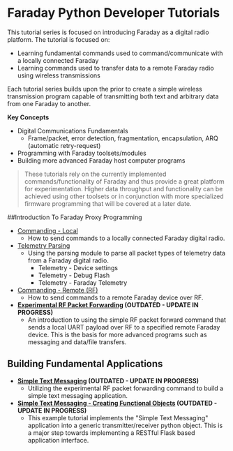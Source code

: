 
# Faraday Python Developer Tutorials

This tutorial series is focused on introducing Faraday as a digital radio platform. The tutorial is focused on:

* Learning fundamental commands used to command/communicate with a locally connected Faraday
* Learning commands used to transfer data to a remote Faraday radio using wireless transmissions

Each tutorial series builds upon the prior to create a simple wireless transmission program capable of transmitting both text and arbitrary data from one Faraday to another.

**Key Concepts**

* Digital Communications Fundamentals
  * Frame/packet, error detection, fragmentation, encapsulation, ARQ (automatic retry-request)
* Programming with Faraday toolsets/modules
* Building more advanced Faraday host computer programs

> These tutorials rely on the currently implemented commands/functionality of Faraday and thus provide a great platform for experimentation. Higher data throughput and functionality can be achieved using other toolsets or in conjunction with more specialized firmware programming that will be covered at a later date.

##Introduction To Faraday Proxy Programming

* [Commanding - Local](foundation/Commanding-Local/)
  * How to send commands to a locally connected Faraday digital radio.
* [Telemetry Parsing](foundation/Telemetry-Parsing)
  * Using the parsing module to parse all packet types of telemetry data from a Faraday digital radio.
    * Telemetry - Device settings
    * Telemetry - Debug Flash
    * Telemetry - Faraday Telemetry
* [Commanding - Remote (RF)](foundation/Commanding-Remote-RF)
  * How to send commands to a remote Faraday device over RF.
* **[Experimental RF Packet Forwarding](foundation/RF-Transmit-Receive-Packet) (OUTDATED - UPDATE IN PROGRESS)**
  * An introduction to using the simple RF packet forward command that sends a local UART payload over RF to a specified remote Faraday device. This is the basis for more advanced programs such as messaging and data/file transfers.

## Building Fundamental Applications

* **[Simple Text Messaging](foundation/Simple_Text_Messaging/) (OUTDATED - UPDATE IN PROGRESS)**
  * Utilizing the experimental RF packet forwarding command to build a simple text messaging application.
* **[Simple Text Messaging - Creating Functional Objects](foundation/Simple_Text_Messaging_Creating_Objects/) (OUTDATED - UPDATE IN PROGRESS)**
  * This example tutorial implements the "Simple Text Messaging" application into a generic transmitter/receiver python object. This is a major step towards implementing a RESTful Flask based application interface.

